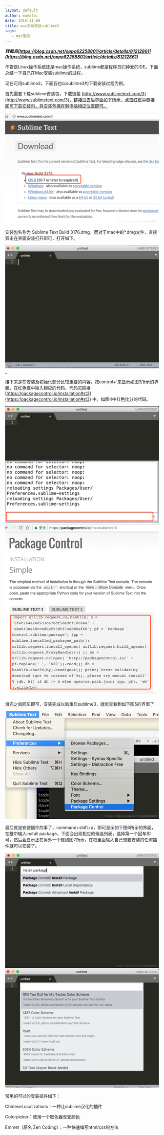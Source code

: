 ```yaml
---
layout: default
author: muyalei
date: 2018-11-09
title: mac系统安装sublime3
tags:
   - mac使用
---
```


***转载自[https://blog.csdn.net/oppo62258801/article/details/81212861](https://blog.csdn.net/oppo62258801/article/details/81212861)***

不管是Linux操作系统还是mac操作系统，sublime都是程序员们钟爱的IDE。下面总结一下自己在Mac安装sublime的过程。

现在可用sublime3，下面我也以sublime3的下载安装过程为例。

首先需要下载sublime安装包，下载链接 [http://www.sublimetext.com/3](http://www.sublimetext.com/3)，链接进去后界面如下所示，点击红框中链接即可下载安装包，将安装包保存到电脑相应位置即可。

![2018-11-09-mac系统安装sublime3_图片1.png](https://github.com/muyalei/muyalei.github.io/blob/gh-pages/img/2018-11-09-mac%E7%B3%BB%E7%BB%9F%E5%AE%89%E8%A3%85sublime3_%E5%9B%BE%E7%89%871.png)

安装包名称为 Sublime Text Build 3176.dmg，而对于mac中的*.dmg文件，直接双击在界面安装打开即可，打开如下。

![2018-11-09-mac系统安装sublime3_图片2.png](https://github.com/muyalei/muyalei.github.io/blob/gh-pages/img/2018-11-09-mac%E7%B3%BB%E7%BB%9F%E5%AE%89%E8%A3%85sublime3_%E5%9B%BE%E7%89%872.png)_

接下来是在安装及初始化部分比较重要的内容，按control+`来显示如图3所示的界面，在红色框中输入相应的代码，代码见链接[https://packagecontrol.io/installation#st3](https://packagecontrol.io/installation#st3) 中，如图4中红色比分的代码。

![2018-11-09-mac系统安装sublime3_图片3.png](https://github.com/muyalei/muyalei.github.io/blob/gh-pages/img/2018-11-09-mac%E7%B3%BB%E7%BB%9F%E5%AE%89%E8%A3%85sublime3_%E5%9B%BE%E7%89%873.png)
![2018-11-09-mac系统安装sublime3_图片4.png](https://github.com/muyalei/muyalei.github.io/blob/gh-pages/img/2018-11-09-mac%E7%B3%BB%E7%BB%9F%E5%AE%89%E8%A3%85sublime3_%E5%9B%BE%E7%89%874.png)

填完之后回车即可，安装完成以后重启sublime3，就能查看到如下图5的界面了

![2018-11-09-mac系统安装sublime3_图片5.png](https://github.com/muyalei/muyalei.github.io/blob/gh-pages/img/2018-11-09-mac%E7%B3%BB%E7%BB%9F%E5%AE%89%E8%A3%85sublime3_%E5%9B%BE%E7%89%875.png)

最后就是安装插件的事了，command+shift+p，即可显示如下图6所示的界面，在框中输入install package，下面会出现相应的候选列表，选择第一个回车即可，然后会显示正在另外一个框如图7所示，在框里面输入自己想要安装的任何插件就可以安装了。

![2018-11-09-mac系统安装sublime3_图片6.png](https://github.com/muyalei/muyalei.github.io/blob/gh-pages/img/2018-11-09-mac%E7%B3%BB%E7%BB%9F%E5%AE%89%E8%A3%85sublime3_%E5%9B%BE%E7%89%876.png)
![2018-11-09-mac系统安装sublime3_图片7.png](https://github.com/muyalei/muyalei.github.io/blob/gh-pages/img/2018-11-09-mac%E7%B3%BB%E7%BB%9F%E5%AE%89%E8%A3%85sublime3_%E5%9B%BE%E7%89%877.png)

常用的可以的安装插件如下：

ChineseLocalizations：一种让sublime汉化的插件

Colorpicker：使用一个取色器改变颜色

Emmet（原名 Zen Coding）：一种快速编写html/css的方法

